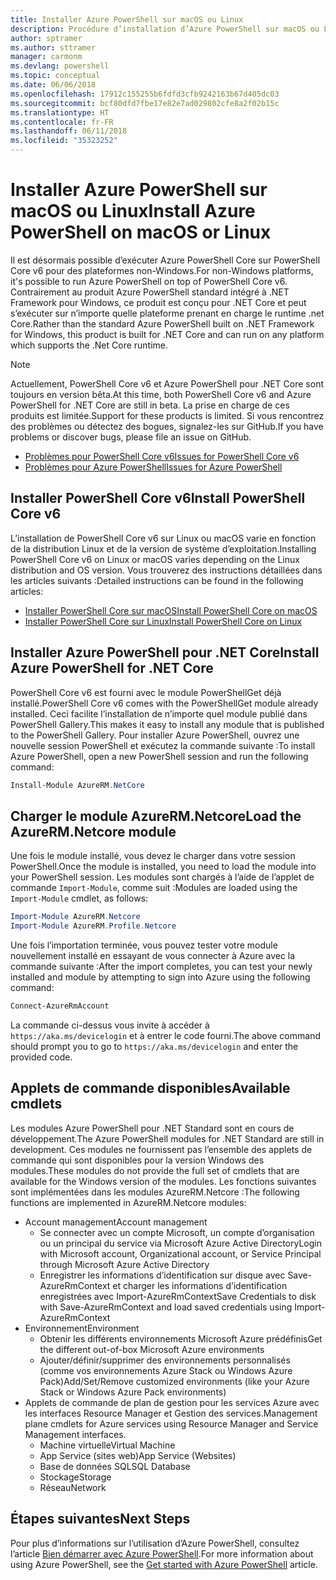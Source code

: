 ```yaml
---
title: Installer Azure PowerShell sur macOS ou Linux
description: Procédure d’installation d’Azure PowerShell sur macOS ou Linux.
author: sptramer
ms.author: sttramer
manager: carmonm
ms.devlang: powershell
ms.topic: conceptual
ms.date: 06/06/2018
ms.openlocfilehash: 17912c155255b6fdfd3cfb9242163b67d405dc03
ms.sourcegitcommit: bcf80dfd7fbe17e82e7ad029802cfe8a2f02b15c
ms.translationtype: HT
ms.contentlocale: fr-FR
ms.lasthandoff: 06/11/2018
ms.locfileid: "35323252"
---
```

# <a name="install-azure-powershell-on-macos-or-linux"></a><span data-ttu-id="db044-103">Installer Azure PowerShell sur macOS ou Linux</span><span class="sxs-lookup"><span data-stu-id="db044-103">Install Azure PowerShell on macOS or Linux</span></span>

<span data-ttu-id="db044-104">Il est désormais possible d’exécuter Azure PowerShell Core sur PowerShell Core v6 pour des plateformes non-Windows.</span><span class="sxs-lookup"><span data-stu-id="db044-104">For non-Windows platforms, it's possible to run Azure PowerShell on top of PowerShell Core v6.</span></span> <span data-ttu-id="db044-105">Contrairement au produit Azure PowerShell standard intégré à .NET Framework pour Windows, ce produit est conçu pour .NET Core et peut s’exécuter sur n’importe quelle plateforme prenant en charge le runtime .net Core.</span><span class="sxs-lookup"><span data-stu-id="db044-105">Rather than the standard Azure PowerShell built on .NET Framework for Windows, this product is built for .NET Core and can run on any platform which supports the .Net Core runtime.</span></span>

> [!NOTE]
> <span data-ttu-id="db044-106">Actuellement, PowerShell Core v6 et Azure PowerShell pour .NET Core sont toujours en version bêta.</span><span class="sxs-lookup"><span data-stu-id="db044-106">At this time, both PowerShell Core v6 and Azure PowerShell for .NET Core are still in beta.</span></span>
> <span data-ttu-id="db044-107">La prise en charge de ces produits est limitée.</span><span class="sxs-lookup"><span data-stu-id="db044-107">Support for these products is limited.</span></span> <span data-ttu-id="db044-108">Si vous rencontrez des problèmes ou détectez des bogues, signalez-les sur GitHub.</span><span class="sxs-lookup"><span data-stu-id="db044-108">If you have problems or discover bugs, please file an issue on GitHub.</span></span>
>
> * [<span data-ttu-id="db044-109">Problèmes pour PowerShell Core v6</span><span class="sxs-lookup"><span data-stu-id="db044-109">Issues for PowerShell Core v6</span></span>](https://github.com/PowerShell/PowerShell/issues)
> * [<span data-ttu-id="db044-110">Problèmes pour Azure PowerShell</span><span class="sxs-lookup"><span data-stu-id="db044-110">Issues for Azure PowerShell</span></span>](https://github.com/azure/azure-docs-powershell/issues)

## <a name="install-powershell-core-v6"></a><span data-ttu-id="db044-111">Installer PowerShell Core v6</span><span class="sxs-lookup"><span data-stu-id="db044-111">Install PowerShell Core v6</span></span>

<span data-ttu-id="db044-112">L’installation de PowerShell Core v6 sur Linux ou macOS varie en fonction de la distribution Linux et de la version de système d’exploitation.</span><span class="sxs-lookup"><span data-stu-id="db044-112">Installing PowerShell Core v6 on Linux or macOS varies depending on the Linux distribution and OS version.</span></span>
<span data-ttu-id="db044-113">Vous trouverez des instructions détaillées dans les articles suivants :</span><span class="sxs-lookup"><span data-stu-id="db044-113">Detailed instructions can be found in the following articles:</span></span>

- [<span data-ttu-id="db044-114">Installer PowerShell Core sur macOS</span><span class="sxs-lookup"><span data-stu-id="db044-114">Install PowerShell Core on macOS</span></span>](/powershell/scripting/setup/installing-powershell-core-on-macos)
- [<span data-ttu-id="db044-115">Installer PowerShell Core sur Linux</span><span class="sxs-lookup"><span data-stu-id="db044-115">Install PowerShell Core on Linux</span></span>](/powershell/scripting/setup/installing-powershell-core-on-linux)

## <a name="install-azure-powershell-for-net-core"></a><span data-ttu-id="db044-116">Installer Azure PowerShell pour .NET Core</span><span class="sxs-lookup"><span data-stu-id="db044-116">Install Azure PowerShell for .NET Core</span></span>

<span data-ttu-id="db044-117">PowerShell Core v6 est fourni avec le module PowerShellGet déjà installé.</span><span class="sxs-lookup"><span data-stu-id="db044-117">PowerShell Core v6 comes with the PowerShellGet module already installed.</span></span> <span data-ttu-id="db044-118">Ceci facilite l’installation de n’importe quel module publié dans PowerShell Gallery.</span><span class="sxs-lookup"><span data-stu-id="db044-118">This makes it easy to install any module that is published to the PowerShell Gallery.</span></span> <span data-ttu-id="db044-119">Pour installer Azure PowerShell, ouvrez une nouvelle session PowerShell et exécutez la commande suivante :</span><span class="sxs-lookup"><span data-stu-id="db044-119">To install Azure PowerShell, open a new PowerShell session and run the following command:</span></span>

```powershell
Install-Module AzureRM.NetCore
```

## <a name="load-the-azurermnetcore-module"></a><span data-ttu-id="db044-120">Charger le module AzureRM.Netcore</span><span class="sxs-lookup"><span data-stu-id="db044-120">Load the AzureRM.Netcore module</span></span>

<span data-ttu-id="db044-121">Une fois le module installé, vous devez le charger dans votre session PowerShell.</span><span class="sxs-lookup"><span data-stu-id="db044-121">Once the module is installed, you need to load the module into your PowerShell session.</span></span> <span data-ttu-id="db044-122">Les modules sont chargés à l’aide de l’applet de commande `Import-Module`, comme suit :</span><span class="sxs-lookup"><span data-stu-id="db044-122">Modules are loaded using the `Import-Module` cmdlet, as follows:</span></span>

```powershell
Import-Module AzureRM.Netcore
Import-Module AzureRM.Profile.Netcore
```

<span data-ttu-id="db044-123">Une fois l’importation terminée, vous pouvez tester votre module nouvellement installé en essayant de vous connecter à Azure avec la commande suivante :</span><span class="sxs-lookup"><span data-stu-id="db044-123">After the import completes, you can test your newly installed and module by attempting to sign into Azure using the following command:</span></span>

```powershell
Connect-AzureRmAccount
```

<span data-ttu-id="db044-124">La commande ci-dessus vous invite à accéder à `https://aka.ms/devicelogin` et à entrer le code fourni.</span><span class="sxs-lookup"><span data-stu-id="db044-124">The above command should prompt you to go to `https://aka.ms/devicelogin` and enter the provided code.</span></span>

## <a name="available-cmdlets"></a><span data-ttu-id="db044-125">Applets de commande disponibles</span><span class="sxs-lookup"><span data-stu-id="db044-125">Available cmdlets</span></span>

<span data-ttu-id="db044-126">Les modules Azure PowerShell pour .NET Standard sont en cours de développement.</span><span class="sxs-lookup"><span data-stu-id="db044-126">The Azure PowerShell modules for .NET Standard are still in development.</span></span> <span data-ttu-id="db044-127">Ces modules ne fournissent pas l’ensemble des applets de commande qui sont disponibles pour la version Windows des modules.</span><span class="sxs-lookup"><span data-stu-id="db044-127">These modules do not provide the full set of cmdlets that are available for the Windows version of the modules.</span></span> <span data-ttu-id="db044-128">Les fonctions suivantes sont implémentées dans les modules AzureRM.Netcore :</span><span class="sxs-lookup"><span data-stu-id="db044-128">The following functions are implemented in AzureRM.Netcore modules:</span></span>

* <span data-ttu-id="db044-129">Account management</span><span class="sxs-lookup"><span data-stu-id="db044-129">Account management</span></span>
  - <span data-ttu-id="db044-130">Se connecter avec un compte Microsoft, un compte d’organisation ou un principal du service via Microsoft Azure Active Directory</span><span class="sxs-lookup"><span data-stu-id="db044-130">Login with Microsoft account, Organizational account, or Service Principal through Microsoft Azure Active Directory</span></span>
  - <span data-ttu-id="db044-131">Enregistrer les informations d’identification sur disque avec Save-AzureRmContext et charger les informations d’identification enregistrées avec Import-AzureRmContext</span><span class="sxs-lookup"><span data-stu-id="db044-131">Save Credentials to disk with Save-AzureRmContext and load saved credentials using Import-AzureRmContext</span></span>
* <span data-ttu-id="db044-132">Environnement</span><span class="sxs-lookup"><span data-stu-id="db044-132">Environment</span></span>
  - <span data-ttu-id="db044-133">Obtenir les différents environnements Microsoft Azure prédéfinis</span><span class="sxs-lookup"><span data-stu-id="db044-133">Get the different out-of-box Microsoft Azure environments</span></span>
  - <span data-ttu-id="db044-134">Ajouter/définir/supprimer des environnements personnalisés (comme vos environnements Azure Stack ou Windows Azure Pack)</span><span class="sxs-lookup"><span data-stu-id="db044-134">Add/Set/Remove customized environments (like your Azure Stack or Windows Azure Pack environments)</span></span>
* <span data-ttu-id="db044-135">Applets de commande de plan de gestion pour les services Azure avec les interfaces Resource Manager et Gestion des services.</span><span class="sxs-lookup"><span data-stu-id="db044-135">Management plane cmdlets for Azure services using Resource Manager and Service Management interfaces.</span></span>
  - <span data-ttu-id="db044-136">Machine virtuelle</span><span class="sxs-lookup"><span data-stu-id="db044-136">Virtual Machine</span></span>
  - <span data-ttu-id="db044-137">App Service (sites web)</span><span class="sxs-lookup"><span data-stu-id="db044-137">App Service (Websites)</span></span>
  - <span data-ttu-id="db044-138">Base de données SQL</span><span class="sxs-lookup"><span data-stu-id="db044-138">SQL Database</span></span>
  - <span data-ttu-id="db044-139">Stockage</span><span class="sxs-lookup"><span data-stu-id="db044-139">Storage</span></span>
  - <span data-ttu-id="db044-140">Réseau</span><span class="sxs-lookup"><span data-stu-id="db044-140">Network</span></span>

## <a name="next-steps"></a><span data-ttu-id="db044-141">Étapes suivantes</span><span class="sxs-lookup"><span data-stu-id="db044-141">Next Steps</span></span>

<span data-ttu-id="db044-142">Pour plus d’informations sur l’utilisation d’Azure PowerShell, consultez l’article [Bien démarrer avec Azure PowerShell](get-started-azureps.md).</span><span class="sxs-lookup"><span data-stu-id="db044-142">For more information about using Azure PowerShell, see the [Get started with Azure PowerShell](get-started-azureps.md) article.</span></span>
